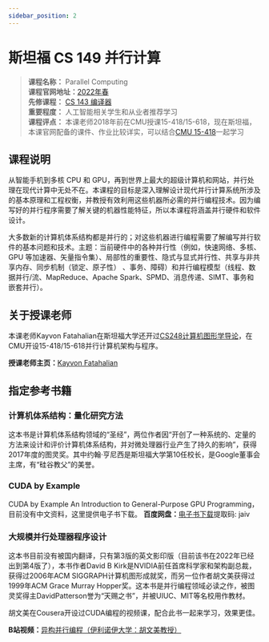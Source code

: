 ```yaml
---
sidebar_position: 2
---
```


# 斯坦福 CS 149 并行计算
>**课程名称：**  Parallel Computing      
**课程官网地址：**[2022年春](https://gfxcourses.stanford.edu/cs149/fall22)  
**先修课程：** [CS 143 编译器](https://hackway.org/docs/cs/junior/compiler/cs143)     
**重要程度：** 人工智能相关学生和从业者推荐学习   
**课程评点：** 本课老师2018年前在CMU授课15-418/15-618，现在斯坦福，本课官网配备的课件、作业比较详实，可以结合[CMU 15-418](https://hackway.org/docs/cs/junior/compiler/cs15418)一起学习     


## 课程说明
从智能手机到多核 CPU 和 GPU，再到世界上最大的超级计算机和网站，并行处理在现代计算中无处不在。本课程的目标是深入理解设计现代并行计算系统所涉及的基本原理和工程权衡，并教授有效利用这些机器所必需的并行编程技术。因为编写好的并行程序需要了解关键的机器性能特征，所以本课程将涵盖并行硬件和软件设计。

大多数新的计算机体系结构都是并行的；对这些机器进行编程需要了解编写并行软件的基本问题和技术。主题：当前硬件中的各种并行性（例如，快速网络、多核、GPU 等加速器、矢量指令集）、局部性的重要性、隐式与显式并行性、共享与非共享内存、同步机制（锁定、原子性） 、事务、障碍）和并行编程模型（线程、数据并行/流、MapReduce、Apache Spark、SPMD、消息传递、SIMT、事务和嵌套并行）。

## 关于授课老师
本课老师Kayvon Fatahalian在斯坦福大学还开过[CS248计算机图形学导论](https://hackway.org/docs/cs/elective/graphics/cs148)，在CMU开设15-418/15-618并行计算机架构与程序。

**授课老师主页：**[Kayvon Fatahalian](http://graphics.stanford.edu/~kayvonf/)



## 指定参考书籍  
### 计算机体系结构：量化研究方法
这本书是计算机体系结构领域的“圣经”，两位作者因“开创了一种系统的、定量的方法来设计和评价计算机体系结构，并对微处理器行业产生了持久的影响”，获得2017年度的图灵奖。其中约翰·亨尼西是斯坦福大学第10任校长，是Google董事会主席，有“硅谷教父”的美誉。
<Book img="https://hackweek-1251009918.cos.ap-shanghai.myqcloud.com/hackway/cs/s34320095.jpg" url="https://item.jd.com/13427803.html" title="计算机体系结构：量化研究方法（第6版）"></Book>


### CUDA by Example
CUDA by Example An Introduction to General-Purpose GPU Programming，目前没有中文资料，这里提供电子书下载。
**百度网盘：**[电子书下载](https://pan.baidu.com/s/1osXW9idOyL5ozQn2KGz0gw)提取码: jaiv


### 大规模并行处理器程序设计
这本书目前没有被国内翻译，只有第3版的英文影印版（目前该书在2022年已经出到第4版了），本书作者David B Kirk是NVIDIA前任首席科学家和架构副总裁，获得过2006年ACM SIGGRAPH计算机图形成就奖，而另一位作者胡文美获得过1999年ACM Grace Murray Hopper奖。这本书是并行编程领域必读之作，被图灵奖得主DavidPatterson誉为“天赐之书”，并被UIUC、MIT等名校用作教材。

<Book img="https://hackweek-1251009918.cos.ap-shanghai.myqcloud.com/hackway/cs/s33824164.jpg" url="https://item.jd.com/13030484.html" title="大规模并行处理器程序设计"></Book>

胡文美在Cousera开设过CUDA编程的视频课，配合此书一起来学习，效果更佳。

**B站视频：**[异构并行编程（伊利诺伊大学：胡文美教授）](https://www.bilibili.com/video/BV1z541137iG)


<Comment></Comment>
